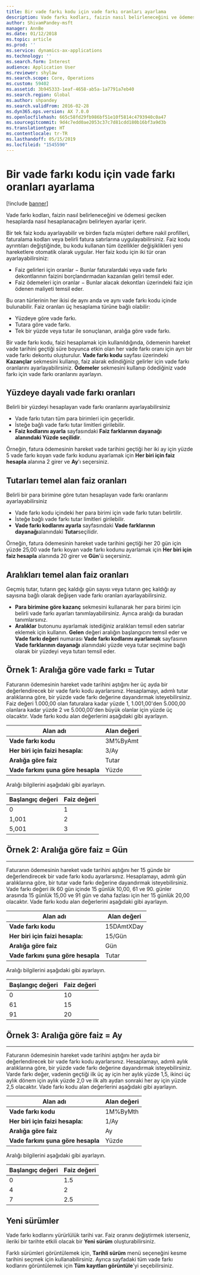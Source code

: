```yaml
---
title: Bir vade farkı kodu için vade farkı oranları ayarlama
description: Vade farkı kodları, faizin nasıl belirleneceğini ve ödemesi geciken hesaplarda nasıl hesaplanacağını belirleyen ayarlar içerir.
author: ShivamPandey-msft
manager: AnnBe
ms.date: 01/12/2018
ms.topic: article
ms.prod: ''
ms.service: dynamics-ax-applications
ms.technology: ''
ms.search.form: Interest
audience: Application User
ms.reviewer: shylaw
ms.search.scope: Core, Operations
ms.custom: 59402
ms.assetid: 3b945333-1eaf-4658-ab5a-1a7791a7eb40
ms.search.region: Global
ms.author: shpandey
ms.search.validFrom: 2016-02-28
ms.dyn365.ops.version: AX 7.0.0
ms.openlocfilehash: 665c58fd29fb986bf51e10f5814c4793940c0a47
ms.sourcegitcommit: 9d4c7edd0ae2053c37c7d81cdd180b16bf3a9d3b
ms.translationtype: HT
ms.contentlocale: tr-TR
ms.lasthandoff: 05/15/2019
ms.locfileid: "1545590"
---
```

# <a name="set-up-interest-rates-for-an-interest-code"></a>Bir vade farkı kodu için vade farkı oranları ayarlama

[!include [banner](../includes/banner.md)]

Vade farkı kodları, faizin nasıl belirleneceğini ve ödemesi geciken hesaplarda nasıl hesaplanacağını belirleyen ayarlar içerir.

Bir tek faiz kodu ayarlayabilir ve birden fazla müşteri deftere nakil profilleri, faturalama kodları veya belirli fatura satırlarına uygulayabilirsiniz. Faiz kodu ayrıntıları değiştiğinde, bu kodu kullanan tüm özellikler değişiklikleri yeni hareketlere otomatik olarak uygular. Her faiz kodu için iki tür oran ayarlayabilirsiniz:
-   Faiz gelirleri için oranlar − Bunlar faturalardaki veya vade farkı dekontlarının faizini borçlandırmadan kazanılan geliri temsil eder.
-   Faiz ödemeleri için oranlar − Bunlar alacak dekontları üzerindeki faiz için ödenen maliyeti temsil eder.

Bu oran türlerinin her ikisi de aynı anda ve aynı vade farkı kodu içinde bulunabilir. Faiz oranları üç hesaplama türüne bağlı olabilir:
-   Yüzdeye göre vade farkı.
-   Tutara göre vade farkı.
-   Tek bir yüzde veya tutar ile sonuçlanan, aralığa göre vade farkı.

Bir vade farkı kodu, faizi hesaplamak için kullanıldığında, ödemenin hareket vade tarihini geçtiği süre boyunca etkin olan her vade farkı oranı için ayrı bir vade farkı dekontu oluşturulur. **Vade farkı kodu** sayfası üzerindeki **Kazançlar** sekmesini kullanıp, faiz alarak edindiğiniz gelirler için vade farkı oranlarını ayarlayabilirsiniz. **Ödemeler** sekmesini kullanıp ödediğiniz vade farkı için vade farkı oranlarını ayarlayın.

## <a name="interest-rates-based-on-a-percentage"></a>Yüzdeye dayalı vade farkı oranları
Belirli bir yüzdeyi hesaplayan vade farkı oranlarını ayarlayabilirsiniz

- Vade farkı tutarı tüm para birimleri için geçerlidir.
- İsteğe bağlı vade farkı tutar limitleri girilebilir.
- <strong>Faiz kodlarını ayarla</strong> sayfasındaki <strong>**Faiz farklarının dayanağı</strong> alanındaki <strong>Yüzde</strong> seçilidir**.

Örneğin, fatura ödemesinin hareket vade tarihini geçtiği her iki ay için yüzde 5 vade farkı koyan vade farkı kodunu ayarlamak için **Her biri için faiz hesapla** alanına 2 girer ve **Ay**'ı seçersiniz.

## <a name="interest-rates-based-on-amounts"></a>Tutarları temel alan faiz oranları
Belirli bir para birimine göre tutarı hesaplayan vade farkı oranlarını ayarlayabilirsiniz
- Vade farkı kodu içindeki her para birimi için vade farkı tutarı belirtilir.
- İsteğe bağlı vade farkı tutar limitleri girilebilir.
- **Vade farkı kodlarını ayarla** sayfasındaki **Vade farklarının dayanağı**alanındaki **Tutar**seçilidir.

Örneğin, fatura ödemesinin hareket vade tarihini geçtiği her 20 gün için yüzde 25,00 vade farkı koyan vade farkı kodunu ayarlamak için **Her biri için faiz hesapla** alanında 20 girer ve **Gün**'ü seçersiniz.

## <a name="interest-rates-based-on-ranges"></a>Aralıkları temel alan faiz oranları
Geçmiş tutar, tutarın geç kaldığı gün sayısı veya tutarın geç kaldığı ay sayısına bağlı olarak değişen vade farkı oranları ayarlayabilirsiniz.
-   **Para birimine göre kazanç** sekmesini kullanarak her para birimi için belirli vade farkı ayarları tanımlayabilirsiniz. Ayrıca aralığı da buradan tanımlarsınız.
-   **Aralıklar** butonunu ayarlamak istediğiniz aralıkları temsil eden satırlar eklemek için kullanın. **Gelen** değeri aralığın başlangıcını temsil eder ve **Vade farkı değeri** numarası **Vade farkı kodlarını ayarlamak** sayfasının **Vade farklarının dayanağı** alanındaki yüzde veya tutar seçimine bağlı olarak bir yüzdeyi veya tutarı temsil eder.

## <a name="example-1-interest-by-range--amount"></a>Örnek 1: Aralığa göre vade farkı = Tutar
Faturanın ödemesinin hareket vade tarihini aştığını her üç ayda bir değerlendirecek bir vade farkı kodu ayarlarsınız. Hesaplamayı, adımlı tutar aralıklarına göre, bir yüzde vade farkı değerine dayandırmak isteyebilirsiniz. Faiz değeri 1.000,00 olan faturalara kadar yüzde 1, 1.001,00'den 5.000,00 olanlara kadar yüzde 2 ve 5.000,00'den büyük olanlar için yüzde üç olacaktır. Vade farkı kodu alan değerlerini aşağıdaki gibi ayarlayın.

| **Alan adı**                  | **Alan değeri** |
|---------------------------------|-----------------|
| **Vade farkı kodu**               | 3M%ByAmt        |
| **Her biri için faizi hesapla:**    | 3/Ay         |
| **Aralığa göre faiz**           | Tutar          |
| **Vade farkını şuna göre hesapla** | Yüzde      |

Aralığı bilgilerini aşağıdaki gibi ayarlayın.

| **Başlangıç değeri** | **Faiz değeri** |
|----------------|--------------------|
| 0              | 1                  |
| 1,001          | 2                  |
| 5,001          | 3                  |


## <a name="example-2-interest-by-range--days"></a>Örnek 2: Aralığa göre faiz = Gün
--------------------------------------------------

Faturanın ödemesinin hareket vade tarihini aştığını her 15 günde bir değerlendirecek bir vade farkı kodu ayarlarsınız. Hesaplamayı, adımlı gün aralıklarına göre, bir tutar vade farkı değerine dayandırmak isteyebilirsiniz. Vade farkı değeri ilk 60 gün içinde 15 günlük 10,00, 61 ve 90. günler arasında 15 günlük 15,00 ve 91 gün ve daha fazlası için her 15 günlük 20,00 olacaktır. Vade farkı kodu alan değerlerini aşağıdaki gibi ayarlayın.

| **Alan adı**                  | **Alan değeri** |
|---------------------------------|-----------------|
| **Vade farkı kodu**               | 15DAmtXDay      |
| **Her biri için faizi hesapla:**    | 15/Gün          |
| **Aralığa göre faiz**           | Gün            |
| **Vade farkını şuna göre hesapla** | Tutar          |

Aralığı bilgilerini aşağıdaki gibi ayarlayın.

| **Başlangıç değeri** | **Faiz değeri** |
|----------------|--------------------|
| 0              | 10                 |
| 61             | 15                 |
| 91             | 20                 |


## <a name="example-3-interest-by-range--months"></a>Örnek 3: Aralığa göre faiz = Ay
----------------------------------------------------

Faturanın ödemesinin hareket vade tarihini aştığını her ayda bir değerlendirecek bir vade farkı kodu ayarlarsınız. Hesaplamayı, adımlı aylık aralıklarına göre, bir yüzde vade farkı değerine dayandırmak isteyebilirsiniz. Varde farkı değer, vadenin geçtiği ilk üç ay için her aylık yüzde 1,5, ikinci üç aylık dönem için aylık yüzde 2,0 ve ilk altı aydan sonraki her ay için yüzde 2,5 olacaktır. Vade farkı kodu alan değerlerini aşağıdaki gibi ayarlayın.

| **Alan adı**                  | **Alan değeri** |
|---------------------------------|-----------------|
| **Vade farkı kodu**               | 1M%ByMth        |
| **Her biri için faizi hesapla:**    | 1/Ay         |
| **Aralığa göre faiz**           | Ay          |
| **Vade farkını şuna göre hesapla** | Yüzde      |

Aralığı bilgilerini aşağıdaki gibi ayarlayın.

| **Başlangıç değeri** | **Faiz değeri** |
|----------------|--------------------|
| 0              | 1.5                |
| 4              | 2                  |
| 7              | 2.5                |

## <a name="new-versions"></a>Yeni sürümler
Vade farkı kodlarını yürürlülük tarihi var. Faiz oranını değiştirmek isterseniz, ileriki bir tarihte etkili olacak bir **Yeni sürüm** oluşturabilirsiniz.

Farklı sürümleri görüntülemek için, **Tarihli sürüm** menü seçeneğini kesme tarihini seçmek için kullanabilirsiniz. Ayrıca sayfadaki tüm vade farkı kodlarını görüntülemek için **Tüm kayıtları görüntüle**'yi seçebilirsiniz.



